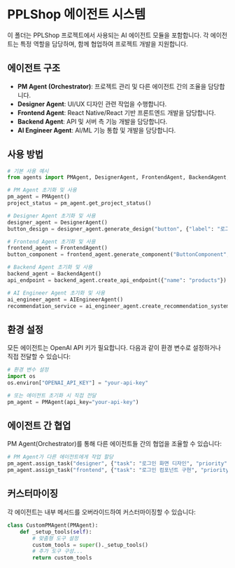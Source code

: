 # PPLShop 에이전트 시스템

이 폴더는 PPLShop 프로젝트에서 사용되는 AI 에이전트 모듈을 포함합니다. 각 에이전트는 특정 역할을 담당하며, 함께 협업하여 프로젝트 개발을 지원합니다.

## 에이전트 구조

- **PM Agent (Orchestrator)**: 프로젝트 관리 및 다른 에이전트 간의 조율을 담당합니다.
- **Designer Agent**: UI/UX 디자인 관련 작업을 수행합니다.
- **Frontend Agent**: React Native/React 기반 프론트엔드 개발을 담당합니다.
- **Backend Agent**: API 및 서버 측 기능 개발을 담당합니다.
- **AI Engineer Agent**: AI/ML 기능 통합 및 개발을 담당합니다.

## 사용 방법

```python
# 기본 사용 예시
from agents import PMAgent, DesignerAgent, FrontendAgent, BackendAgent, AIEngineerAgent

# PM Agent 초기화 및 사용
pm_agent = PMAgent()
project_status = pm_agent.get_project_status()

# Designer Agent 초기화 및 사용
designer_agent = DesignerAgent()
button_design = designer_agent.generate_design("button", {"label": "로그인", "primary": True})

# Frontend Agent 초기화 및 사용
frontend_agent = FrontendAgent()
button_component = frontend_agent.generate_component("ButtonComponent", button_design)

# Backend Agent 초기화 및 사용
backend_agent = BackendAgent()
api_endpoint = backend_agent.create_api_endpoint({"name": "products"})

# AI Engineer Agent 초기화 및 사용
ai_engineer_agent = AIEngineerAgent()
recommendation_service = ai_engineer_agent.create_recommendation_system("products")
```

## 환경 설정

모든 에이전트는 OpenAI API 키가 필요합니다. 다음과 같이 환경 변수로 설정하거나 직접 전달할 수 있습니다:

```python
# 환경 변수 설정
import os
os.environ["OPENAI_API_KEY"] = "your-api-key"

# 또는 에이전트 초기화 시 직접 전달
pm_agent = PMAgent(api_key="your-api-key")
```

## 에이전트 간 협업

PM Agent(Orchestrator)를 통해 다른 에이전트들 간의 협업을 조율할 수 있습니다:

```python
# PM Agent가 다른 에이전트에게 작업 할당
pm_agent.assign_task("designer", {"task": "로그인 화면 디자인", "priority": "high"})
pm_agent.assign_task("frontend", {"task": "로그인 컴포넌트 구현", "priority": "medium"})
```

## 커스터마이징

각 에이전트는 내부 메서드를 오버라이드하여 커스터마이징할 수 있습니다:

```python
class CustomPMAgent(PMAgent):
    def _setup_tools(self):
        # 맞춤형 도구 설정
        custom_tools = super()._setup_tools()
        # 추가 도구 구성...
        return custom_tools
``` 